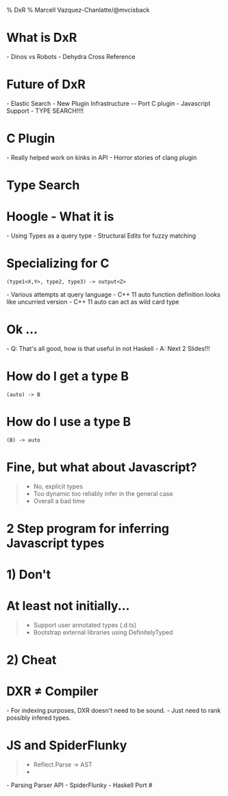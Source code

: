 % DxR
% Marcell Vazquez-Chanlatte/@mvcisback

# What is DxR
<div class="notes">
- Dinos vs Robots
- Dehydra Cross Reference
</div>

# Future of DxR

<div class="notes">
- Elastic Search
- New Plugin Infrastructure
-- Port C plugin
- Javascript Support
- TYPE SEARCH!!!!
</div>

# C Plugin #
<div class="notes">
- Really helped work on kinks in API
- Horror stories of clang plugin
</div>

# Type Search #

# Hoogle - What it is #

<div class="notes">
   - Using Types as a query type
   - Structural Edits for fuzzy matching
</div>

# Specializing for C

```
(type1<X,Y>, type2, type3) -> output<Z>
```

<div class="notes">
   - Various attempts at query language
   - C++ 11 auto function definition looks like uncurried version
   - C++ 11 auto can act as wild card type
</div>

# Ok ...
<div class="notes">
   - Q: That's all good, how is that useful in not Haskell
   - A: Next 2 Slides!!!
</div>

# How do I get a type B

```
(auto) -> B
```

# How do I use a type B

```
(B) -> auto
```

# Fine, but what about Javascript?

> - No, explicit types
> - Too dynamic too reliably infer in the general case
> - Overall a bad time

# 2 Step program for inferring Javascript types

# 1) Don't

# At least not initially...
> - Support user annotated types (.d.ts)
> - Bootstrap external libraries using DefinitelyTyped

# 2) Cheat

# DXR ≠ Compiler
<div class="notes">
- For indexing purposes, DXR doesn't need to be sound.
- Just need to rank possibly infered types.
</div>


# JS and SpiderFlunky #
> - Reflect.Parse -> AST
> - 
<div class="notes">
- Parsing Parser API
- SpiderFlunky - Haskell Port #
</div>
